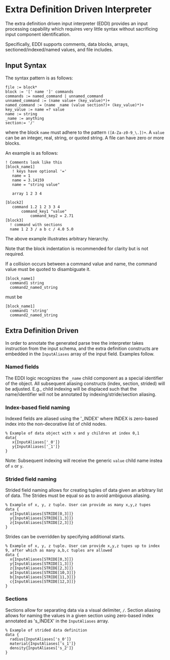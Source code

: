 # Extra Definition Driven Interpreter 
The extra definition driven input interpreter (EDDI) provides an input processing capability which requires very little syntax without sacrificing input component identification.

Specifically, EDDI supports comments, data blocks, arrays, sectioned/indexed/named values, and file includes. 

## Input Syntax
The syntax pattern is as follows:

```
file := block*
block := '[' name ']' commands
commands := named_command | unnamed_command
unnamed_command := (name value+ (key_value)*)+ 
named_command := (name _name (value section?)+ (key_value)*)+ 
key_value := name =? value
name := string
_name := anything
section:= '/'
```
where the block `name` must adhere to the pattern `([A-Za-z0-9_\.])+`. A `value` can be an integer, real, string, or quoted string.
A file can have zero or more blocks. 

An example is as follows:
```
! Comments look like this
[block_name1]
   ! keys have optional '=' 
   name = 1
   name = 3.14159
   name = "string value"
   
   array 1 2 3 4
   
[block2] 
   command 1.2 1 2 3 3 4
       command_key1 "value"
           command_key2 = 2.71
[block3]
  ! command with sections
  name 1 2 3 / a b c / 4.0 5.0
```

The above example illustrates arbitrary hierarchy. 

Note that the block indentation is recommended for clarity but is not required.

If a collision occurs between a command value and name, the command value must be quoted to disambiguate it.

```
[block_name1]
  command1 string
  command2_named_string 
```
must be 


```
[block_name1]
  command1 'string'
  command2_named_string 
```

## Extra Definition Driven
In order to annotate the generated parse tree the interpreter takes instruction from the 
input schema, and the extra definition constructs are embedded in the `InputAliases` array
of the input field. Examples follow.

### Named fields
The EDDI logic recognizes the `_name` child component as a special identifier of the object.
All subsequent aliasing constructs (index, section, strided) will be adjusted. E.g., child indexing will be displaced such that the name/identifier will not be annotated by indexing/stride/section aliasing.

### Index-based field naming
Indexed fields are aliased using the '_INDEX' where INDEX is zero-based index into the non-decorative list of child nodes.

```
% Example of data object with x and y children at index 0,1 
data{ 
   x{InputAliases['_0']} 
   y{InputAliases['_1']}
}
```
Note: Subsequent indexing will receive the generic `value` child name instea of `x` or `y`.

### Strided field naming
Strided field naming allows for creating tuples of data given an arbitrary list of data.
The Strides must be equal so as to avoid ambiguous aliasing.
```
% Example of x, y, z tuple. User can provide as many x,y,z tupes
data {
  x{InputAliases[STRIDE[0,3]]}
  y{InputAliases[STRIDE[1,3]]}
  z{InputAliases[STRIDE[2,3]]}
}
```

Strides can be overridden by specifying additional starts.

```
% Example of x, y, z tuple. User can provide x,y,z tupes up to index 9, after which as many a,b,c tuples are allowed
data {
  x{InputAliases[STRIDE[0,3]]}
  y{InputAliases[STRIDE[1,3]]}
  z{InputAliases[STRIDE[2,3]]}
  a{InputAliases[STRIDE[10,3]]}
  b{InputAliases[STRIDE[11,3]]}
  c{InputAliases[STRIDE[12,3]]}
}
```

### Sections
Sections allow for separating data via a visual delimiter, `/`. Section aliasing allows for naming the values in a given section using zero-based index annotated as 's_INDEX' in the `InputAliases` array.

```
% Example of strided data definition
data {
  radius{InputAliases['s_0']}
  material{InputAliases['s_1']}
  density{InputAliases['s_2']}
}
```

